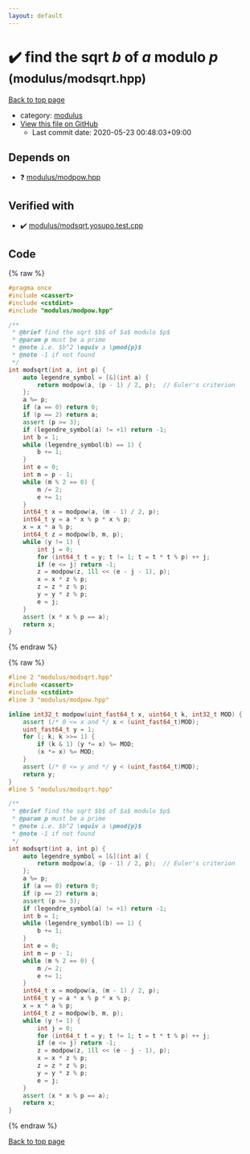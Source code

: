 ```yaml
---
layout: default
---
```


<!-- mathjax config similar to math.stackexchange -->
<script type="text/javascript" async
  src="https://cdnjs.cloudflare.com/ajax/libs/mathjax/2.7.5/MathJax.js?config=TeX-MML-AM_CHTML">
</script>
<script type="text/x-mathjax-config">
  MathJax.Hub.Config({
    TeX: { equationNumbers: { autoNumber: "AMS" }},
    tex2jax: {
      inlineMath: [ ['$','$'] ],
      processEscapes: true
    },
    "HTML-CSS": { matchFontHeight: false },
    displayAlign: "left",
    displayIndent: "2em"
  });
</script>

<script type="text/javascript" src="https://cdnjs.cloudflare.com/ajax/libs/jquery/3.4.1/jquery.min.js"></script>
<script src="https://cdn.jsdelivr.net/npm/jquery-balloon-js@1.1.2/jquery.balloon.min.js" integrity="sha256-ZEYs9VrgAeNuPvs15E39OsyOJaIkXEEt10fzxJ20+2I=" crossorigin="anonymous"></script>
<script type="text/javascript" src="../../assets/js/copy-button.js"></script>
<link rel="stylesheet" href="../../assets/css/copy-button.css" />


# :heavy_check_mark: find the sqrt $b$ of $a$ modulo $p$ <small>(modulus/modsqrt.hpp)</small>

<a href="../../index.html">Back to top page</a>

* category: <a href="../../index.html#06efba23b1f3a9b846a25c6b49f30348">modulus</a>
* <a href="{{ site.github.repository_url }}/blob/master/modulus/modsqrt.hpp">View this file on GitHub</a>
    - Last commit date: 2020-05-23 00:48:03+09:00




## Depends on

* :question: <a href="modpow.hpp.html">modulus/modpow.hpp</a>


## Verified with

* :heavy_check_mark: <a href="../../verify/modulus/modsqrt.yosupo.test.cpp.html">modulus/modsqrt.yosupo.test.cpp</a>


## Code

<a id="unbundled"></a>
{% raw %}
```cpp
#pragma once
#include <cassert>
#include <cstdint>
#include "modulus/modpow.hpp"

/**
 * @brief find the sqrt $b$ of $a$ modulo $p$
 * @param p must be a prime
 * @note i.e. $b^2 \equiv a \pmod{p}$
 * @note -1 if not found
 */
int modsqrt(int a, int p) {
    auto legendre_symbol = [&](int a) {
        return modpow(a, (p - 1) / 2, p);  // Euler's criterion
    };
    a %= p;
    if (a == 0) return 0;
    if (p == 2) return a;
    assert (p >= 3);
    if (legendre_symbol(a) != +1) return -1;
    int b = 1;
    while (legendre_symbol(b) == 1) {
        b += 1;
    }
    int e = 0;
    int m = p - 1;
    while (m % 2 == 0) {
        m /= 2;
        e += 1;
    }
    int64_t x = modpow(a, (m - 1) / 2, p);
    int64_t y = a * x % p * x % p;
    x = x * a % p;
    int64_t z = modpow(b, m, p);
    while (y != 1) {
        int j = 0;
        for (int64_t t = y; t != 1; t = t * t % p) ++ j;
        if (e <= j) return -1;
        z = modpow(z, 1ll << (e - j - 1), p);
        x = x * z % p;
        z = z * z % p;
        y = y * z % p;
        e = j;
    }
    assert (x * x % p == a);
    return x;
}

```
{% endraw %}

<a id="bundled"></a>
{% raw %}
```cpp
#line 2 "modulus/modsqrt.hpp"
#include <cassert>
#include <cstdint>
#line 3 "modulus/modpow.hpp"

inline int32_t modpow(uint_fast64_t x, uint64_t k, int32_t MOD) {
    assert (/* 0 <= x and */ x < (uint_fast64_t)MOD);
    uint_fast64_t y = 1;
    for (; k; k >>= 1) {
        if (k & 1) (y *= x) %= MOD;
        (x *= x) %= MOD;
    }
    assert (/* 0 <= y and */ y < (uint_fast64_t)MOD);
    return y;
}
#line 5 "modulus/modsqrt.hpp"

/**
 * @brief find the sqrt $b$ of $a$ modulo $p$
 * @param p must be a prime
 * @note i.e. $b^2 \equiv a \pmod{p}$
 * @note -1 if not found
 */
int modsqrt(int a, int p) {
    auto legendre_symbol = [&](int a) {
        return modpow(a, (p - 1) / 2, p);  // Euler's criterion
    };
    a %= p;
    if (a == 0) return 0;
    if (p == 2) return a;
    assert (p >= 3);
    if (legendre_symbol(a) != +1) return -1;
    int b = 1;
    while (legendre_symbol(b) == 1) {
        b += 1;
    }
    int e = 0;
    int m = p - 1;
    while (m % 2 == 0) {
        m /= 2;
        e += 1;
    }
    int64_t x = modpow(a, (m - 1) / 2, p);
    int64_t y = a * x % p * x % p;
    x = x * a % p;
    int64_t z = modpow(b, m, p);
    while (y != 1) {
        int j = 0;
        for (int64_t t = y; t != 1; t = t * t % p) ++ j;
        if (e <= j) return -1;
        z = modpow(z, 1ll << (e - j - 1), p);
        x = x * z % p;
        z = z * z % p;
        y = y * z % p;
        e = j;
    }
    assert (x * x % p == a);
    return x;
}

```
{% endraw %}

<a href="../../index.html">Back to top page</a>

